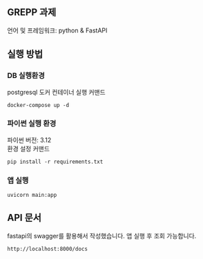 ## GREPP 과제
언어 및 프레임워크: python & FastAPI
## 실행 방법
### DB 실행환경
postgresql 도커 컨테이너 실행 커맨드
```commandline
docker-compose up -d
```
### 파이썬 실행 환경
파이썬 버전: 3.12 <br>
환경 설정 커맨드 
```commandline
pip install -r requirements.txt
```

### 앱 실행
```commandline
uvicorn main:app
```

## API 문서
fastapi의 swagger를 활용해서 작성했습니다. 앱 실행 후 조회 가능합니다.
```commandline
http://localhost:8000/docs
```

